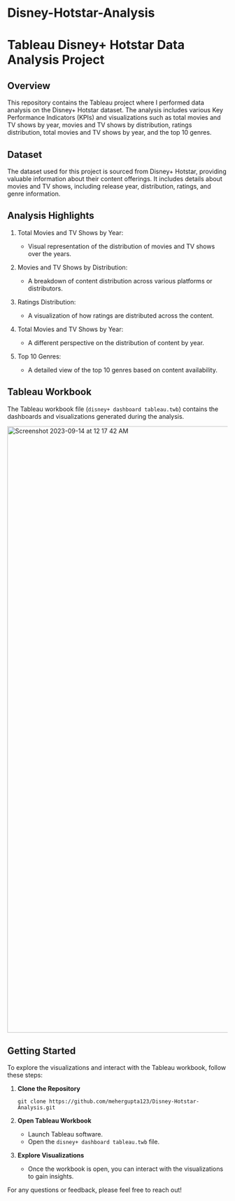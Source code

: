 # Disney-Hotstar-Analysis
# Tableau Disney+ Hotstar Data Analysis Project

## Overview

This repository contains the Tableau project where I performed data analysis on the Disney+ Hotstar dataset. The analysis includes various Key Performance Indicators (KPIs) and visualizations such as total movies and TV shows by year, movies and TV shows by distribution, ratings distribution, total movies and TV shows by year, and the top 10 genres.

## Dataset

The dataset used for this project is sourced from Disney+ Hotstar, providing valuable information about their content offerings. It includes details about movies and TV shows, including release year, distribution, ratings, and genre information.

## Analysis Highlights

1. Total Movies and TV Shows by Year:
   - Visual representation of the distribution of movies and TV shows over the years.

2. Movies and TV Shows by Distribution:
   - A breakdown of content distribution across various platforms or distributors.

3. Ratings Distribution:
   - A visualization of how ratings are distributed across the content.

4. Total Movies and TV Shows by Year:
   - A different perspective on the distribution of content by year.

5. Top 10 Genres:
   - A detailed view of the top 10 genres based on content availability.

## Tableau Workbook

The Tableau workbook file (`disney+ dashboard tableau.twb`) contains the dashboards and visualizations generated during the analysis.

<img width="1383" alt="Screenshot 2023-09-14 at 12 17 42 AM" src="https://github.com/mehergupta123/Disney-Hotstar-Analysis/assets/124921009/5c0db466-afbb-42a8-ad0c-5dad58efd707">

## Getting Started

To explore the visualizations and interact with the Tableau workbook, follow these steps:

1. **Clone the Repository**
   ```
   git clone https://github.com/mehergupta123/Disney-Hotstar-Analysis.git
   ```

2. **Open Tableau Workbook**
   - Launch Tableau software.
   - Open the `disney+ dashboard tableau.twb` file.

3. **Explore Visualizations**
   - Once the workbook is open, you can interact with the visualizations to gain insights.


For any questions or feedback, please feel free to reach out!
